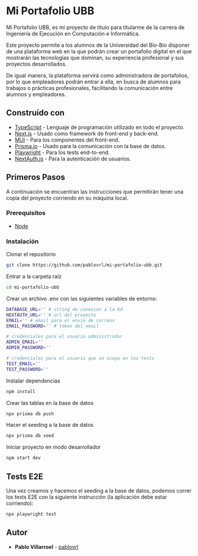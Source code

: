 # Mi Portafolio UBB 

Mi Portafolio UBB, es mi proyecto de título para titularme de la carrera de Ingeniería de Ejecución en Computación e Informática.

Este proyecto permite a los alumnos de la Universidad del Bío-Bío disponer de una plataforma web en la que podrán crear un portafolio digital en el que mostrarán las tecnologías que dominan, su experiencia profesional y sus proyectos desarrollados. 

De igual manera, la plataforma servirá como administradora de portafolios, por lo que empleadores podrán entrar a ella, en busca de alumnos para trabajos o prácticas profesionales, facilitando la comunicación entre alumnos y empleadores.

## Construido con 

  - [TypeScript](https://www.typescriptlang.org/) - Lenguaje de programación utilizado en todo el proyecto.
  - [Next.js](https://www.nextjs.org/) - Usado como framework de front-end y back-end.
  - [MUI](https://mui.com/) - Para los componentes del front-end.
  - [Prisma.io](https://prisma.io/) - Usado para la comunicación con la base de datos.
  - [Playwright](https://playwright.dev/) - Para los tests end-to-end.
  - [NextAuth.js](https://next-auth.js.org/) - Para la autenticación de usuarios.

## Primeros Pasos 

A continuación se encuentran las instrucciones que permitirán tener una copia del proyecto corriendo en su máquina local.

### Prerequisitos

- [Node](https://nodejs.org/es/)

### Instalación

Clonar el repositorio
```bash
git clone https://github.com/pablovrl/mi-portafolio-ubb.git
```

Entrar a la carpeta raíz
```bash
cd mi-portafolio-ubb
```

Crear un archivo .env con las siguientes variables de entorno:
```bash
DATABASE_URL='' # string de conexión a la bd.
NEXTAUTH_URL='' # url del proyecto
EMAIL='' # email para el envío de correos
EMAIL_PASSWORD='' # token del email

# credenciales para el usuario administrador
ADMIN_EMAIL=''
ADMIN_PASSWORD=''

# credenciales para el usuario que se ocupa en los tests
TEST_EMAIL=''
TEST_PASSWORD=''
```

Instalar dependencias
```bash
npm install
```

Crear las tablas en la base de datos
```bash
npx prisma db push
```

Hacer el seeding a la base de datos
```bash
npx prisma db seed
```

Iniciar proyecto en modo desarrollador
```bash
npm start dev
```

## Tests E2E

Una vez creamos y hacemos el seeding a la base de datos, podemos correr los tests E2E con la siguiente instrucción (la aplicación debe estar corriendo):

```bash
npx playwright test
```

## Autor

  - **Pablo Villarroel** - 
    [pablovrl](https://github.com/pablovrl)
